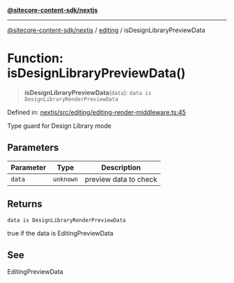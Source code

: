 [**@sitecore-content-sdk/nextjs**](../../README.md)

***

[@sitecore-content-sdk/nextjs](../../README.md) / [editing](../README.md) / isDesignLibraryPreviewData

# Function: isDesignLibraryPreviewData()

> **isDesignLibraryPreviewData**(`data`): `data is DesignLibraryRenderPreviewData`

Defined in: [nextjs/src/editing/editing-render-middleware.ts:45](https://github.com/Sitecore/content-sdk/blob/7431276a7299d7d9f331859c62da70341d8eed40/packages/nextjs/src/editing/editing-render-middleware.ts#L45)

Type guard for Design Library mode

## Parameters

| Parameter | Type | Description |
| ------ | ------ | ------ |
| `data` | `unknown` | preview data to check |

## Returns

`data is DesignLibraryRenderPreviewData`

true if the data is EditingPreviewData

## See

EditingPreviewData
